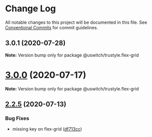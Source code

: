 # Change Log

All notable changes to this project will be documented in this file.
See [Conventional Commits](https://conventionalcommits.org) for commit guidelines.

## 3.0.1 (2020-07-28)

**Note:** Version bump only for package @uswitch/trustyle.flex-grid





# [3.0.0](https://github.com/uswitch/trustyle/compare/@uswitch/trustyle.flex-grid@2.2.5...@uswitch/trustyle.flex-grid@3.0.0) (2020-07-17)

**Note:** Version bump only for package @uswitch/trustyle.flex-grid





## [2.2.5](https://github.com/uswitch/trustyle/compare/@uswitch/trustyle.flex-grid@2.2.4...@uswitch/trustyle.flex-grid@2.2.5) (2020-07-13)


### Bug Fixes

* missing key on flex-grid ([df713cc](https://github.com/uswitch/trustyle/commit/df713cc))
